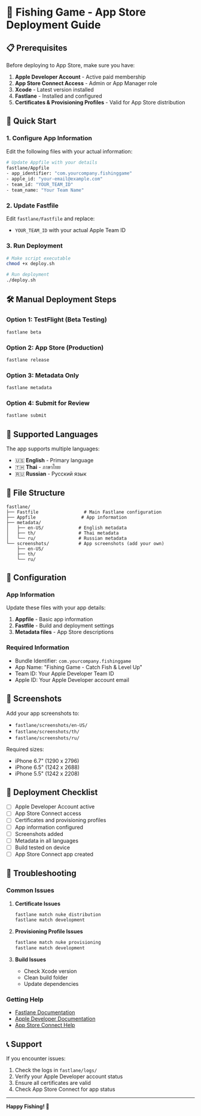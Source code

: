 # 🎣 Fishing Game - App Store Deployment Guide

## 📋 Prerequisites

Before deploying to App Store, make sure you have:

1. **Apple Developer Account** - Active paid membership
2. **App Store Connect Access** - Admin or App Manager role
3. **Xcode** - Latest version installed
4. **Fastlane** - Installed and configured
5. **Certificates & Provisioning Profiles** - Valid for App Store distribution

## 🚀 Quick Start

### 1. Configure App Information

Edit the following files with your actual information:

```bash
# Update Appfile with your details
fastlane/Appfile
- app_identifier: "com.yourcompany.fishinggame"
- apple_id: "your-email@example.com"
- team_id: "YOUR_TEAM_ID"
- team_name: "Your Team Name"
```

### 2. Update Fastfile

Edit `fastlane/Fastfile` and replace:
- `YOUR_TEAM_ID` with your actual Apple Team ID

### 3. Run Deployment

```bash
# Make script executable
chmod +x deploy.sh

# Run deployment
./deploy.sh
```

## 🛠️ Manual Deployment Steps

### Option 1: TestFlight (Beta Testing)

```bash
fastlane beta
```

### Option 2: App Store (Production)

```bash
fastlane release
```

### Option 3: Metadata Only

```bash
fastlane metadata
```

### Option 4: Submit for Review

```bash
fastlane submit
```

## 📱 Supported Languages

The app supports multiple languages:

- 🇺🇸 **English** - Primary language
- 🇹🇭 **Thai** - ภาษาไทย
- 🇷🇺 **Russian** - Русский язык

## 📁 File Structure

```
fastlane/
├── Fastfile                 # Main Fastlane configuration
├── Appfile                 # App information
├── metadata/
│   ├── en-US/             # English metadata
│   ├── th/                # Thai metadata
│   └── ru/                # Russian metadata
└── screenshots/           # App screenshots (add your own)
    ├── en-US/
    ├── th/
    └── ru/
```

## 🔧 Configuration

### App Information

Update these files with your app details:

1. **Appfile** - Basic app information
2. **Fastfile** - Build and deployment settings
3. **Metadata files** - App Store descriptions

### Required Information

- Bundle Identifier: `com.yourcompany.fishinggame`
- App Name: "Fishing Game - Catch Fish & Level Up"
- Team ID: Your Apple Developer Team ID
- Apple ID: Your Apple Developer account email

## 📸 Screenshots

Add your app screenshots to:
- `fastlane/screenshots/en-US/`
- `fastlane/screenshots/th/`
- `fastlane/screenshots/ru/`

Required sizes:
- iPhone 6.7" (1290 x 2796)
- iPhone 6.5" (1242 x 2688)
- iPhone 5.5" (1242 x 2208)

## 🎯 Deployment Checklist

- [ ] Apple Developer Account active
- [ ] App Store Connect access
- [ ] Certificates and provisioning profiles
- [ ] App information configured
- [ ] Screenshots added
- [ ] Metadata in all languages
- [ ] Build tested on device
- [ ] App Store Connect app created

## 🚨 Troubleshooting

### Common Issues

1. **Certificate Issues**
   ```bash
   fastlane match nuke distribution
   fastlane match development
   ```

2. **Provisioning Profile Issues**
   ```bash
   fastlane match nuke provisioning
   fastlane match development
   ```

3. **Build Issues**
   - Check Xcode version
   - Clean build folder
   - Update dependencies

### Getting Help

- [Fastlane Documentation](https://docs.fastlane.tools/)
- [Apple Developer Documentation](https://developer.apple.com/documentation/)
- [App Store Connect Help](https://developer.apple.com/help/app-store-connect/)

## 📞 Support

If you encounter issues:

1. Check the logs in `fastlane/logs/`
2. Verify your Apple Developer account status
3. Ensure all certificates are valid
4. Check App Store Connect for app status

---

**Happy Fishing! 🎣**
